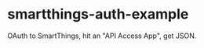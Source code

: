 smartthings-auth-example
========================

OAuth to SmartThings, hit an "API Access App", get JSON.

